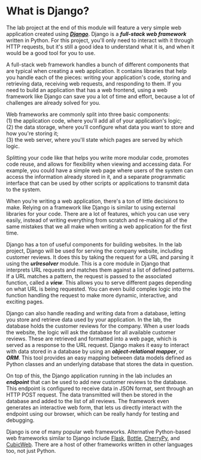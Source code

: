 # What is Django?

The lab project at the end of this module will feature a very simple web application created using ***[Django](https://djangoproject.com/)***. Django is a ***full-stack web framework*** written in Python. For this project, you'll only need to interact with it through HTTP requests, but it's still a good idea to understand what it is, and when it would be a good tool for you to use.

A full-stack web framework handles a bunch of different components that are typical when creating a web application. It contains libraries that help you handle each of the pieces: writing your application's code, storing and retrieving data, receiving web requests, and responding to them. If you need to build an application that has a web frontend, using a web framework like Django can save you a lot of time and effort, because a lot of challenges are already solved for you.

Web frameworks are commonly split into three basic components: </br>
(1) the application code, where you'll add all of your application's logic; </br>
(2) the data storage, where you'll configure what data you want to store and how you're storing it; </br>
(3) the web server, where you'll state which pages are served by which logic.

Splitting your code like that helps you write more modular code, promotes code reuse, and allows for flexibility when viewing and accessing data. For example, you could have a simple web page where users of the system can access the information already stored in it, and a separate programmatic interface that can be used by other scripts or applications to transmit data to the system.

When you’re writing a web application, there's a ton of little decisions to make. Relying on a framework like Django is similar to using external libraries for your code. There are a lot of features, which you can use very easily, instead of writing everything from scratch and re-making all of the same mistakes that we all make when writing a web application for the first time.

Django has a ton of useful components for building websites. In the lab project, Django will be used for serving the company website, including customer reviews. It does this by taking the request for a URL and parsing it using the ***urlresolver*** module. This is a core module in Django that interprets URL requests and matches them against a list of defined patterns. If a URL matches a pattern, the request is passed to the associated function, called a ***view***. This allows you to serve different pages depending on what URL is being requested. You can even build complex logic into the function handling the request to make more dynamic, interactive, and exciting pages.

Django can also handle reading and writing data from a database, letting you store and retrieve data used by your application. In the lab, the database holds the customer reviews for the company. When a user loads the website, the logic will ask the database for all available customer reviews. These are retrieved and formatted into a web page, which is served as a response to the URL request. Django makes it easy to interact with data stored in a database by using an ***object-relational mapper***, or ***ORM***. This tool provides an easy mapping between data models defined as Python classes and an underlying database that stores the data in question.

On top of this, the Django application running in the lab includes an ***endpoint*** that can be used to add new customer reviews to the database. This endpoint is configured to receive data in JSON format, sent through an HTTP POST request. The data transmitted will then be stored in the database and added to the list of all reviews. The framework even generates an interactive web form, that lets us directly interact with the endpoint using our browser, which can be really handy for testing and debugging.

Django is one of many popular web frameworks. Alternative Python-based web frameworks similar to Django include [Flask](https://www.fullstackpython.com/flask.html), [Bottle](https://bottlepy.org/docs/dev/), [CherryPy](https://cherrypy.org/), and [CubicWeb](https://www.cubicweb.org/). There are a host of other frameworks written in other languages too, not just Python.
